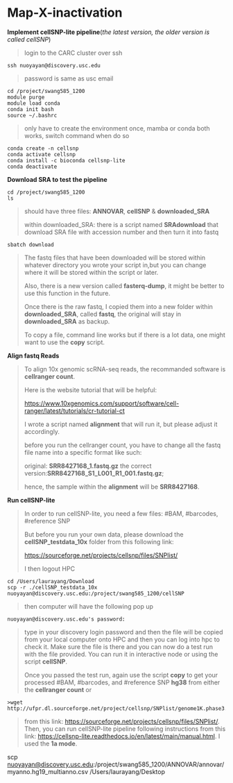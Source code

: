 # Map-X-inactivation

**Implement cellSNP-lite pipeline**(_the latest version, the older version is called cellSNP_)
>login to the CARC cluster over ssh
```
ssh nuoyayan@discovery.usc.edu
```
>password is same as usc email
```
cd /project/swang585_1200
module purge
module load conda
conda init bash
source ~/.bashrc
```
>only have to create the environment once, mamba or conda both works, switch command when do so
```
conda create -n cellsnp
conda activate cellsnp
conda install -c bioconda cellsnp-lite
conda deactivate
```

**Download SRA to test the pipeline**
```
cd /project/swang585_1200
ls
```
>should have three files: **ANNOVAR**, **cellSNP** & **downloaded_SRA**
>
>within downloaded_SRA: there is a script named **SRAdownload** that download SRA file with accession number and then turn it into fastq
```
sbatch download
```
>The fastq files that have been downloaded will be stored within whatever directory you wrote your script in,but you can change where it will be stored within the script or later.
>
>Also, there is a new version called **fasterq-dump**, it might be better to use this function in the future.
>
>Once there is the raw fastq, I copied them into a new folder within **downloaded_SRA**, called **fastq**, the original will stay in **downloaded_SRA** as backup.
>
>To copy a file, command line works but if there is a lot data, one might want to use the **copy** script.
>

**Align fastq Reads**
>To align 10x genomic scRNA-seq reads, the recommanded software is **cellranger count**.
>
>Here is the website tutorial that will be helpful:
>
>https://www.10xgenomics.com/support/software/cell-ranger/latest/tutorials/cr-tutorial-ct
>
>I wrote a script named **alignment** that will run it, but please adjust it accordingly.
>
>before you run the cellranger count, you have to change all the fastq file name into a specific format like such:
>
>original: **SRR8427168_1.fastq.gz**  the correct version:**SRR8427168_S1_L001_R1_001.fastq.gz**;
>
>hence, the sample within the **alignment** will be **SRR8427168**.

**Run cellSNP-lite**
>In order to run cellSNP-lite, you need a few files: #BAM, #barcodes, #reference SNP
>
>But before you run your own data, please download the **cellSNP_testdata_10x** folder from this following link:
>
>https://sourceforge.net/projects/cellsnp/files/SNPlist/
>
>I then logout HPC
```
cd /Users/laurayang/Download
scp -r ./cellSNP_testdata_10x nuoyayan@discovery.usc.edu:/project/swang585_1200/cellSNP
```
>then computer will have the following pop up
```
nuoyayan@discovery.usc.edu's password:
```
>type in your discovery login password and then the file will be copied from your local computer onto HPC and then you can log into hpc to check it. Make sure the file is there and you can now do a test run with the file provided. You can run it in interactive node or using the script **cellSNP**.
>
>Once you passed the test run, again use the script **copy** to get your processed #BAM, #barcodes, and #reference SNP **hg38** from either the **cellranger count** or
```
>wget http://ufpr.dl.sourceforge.net/project/cellsnp/SNPlist/genome1K.phase3.SNP_AF5e2.chr1toX.hg38.vcf.gz
```
>from this link: https://sourceforge.net/projects/cellsnp/files/SNPlist/.
>Then, you can run cellSNP-lite pipeline following instructions from this link: https://cellsnp-lite.readthedocs.io/en/latest/main/manual.html. I used the **1a mode**.



scp nuoyayan@discovery.usc.edu:/project/swang585_1200/ANNOVAR/annovar/myanno.hg19_multianno.csv /Users/laurayang/Desktop
